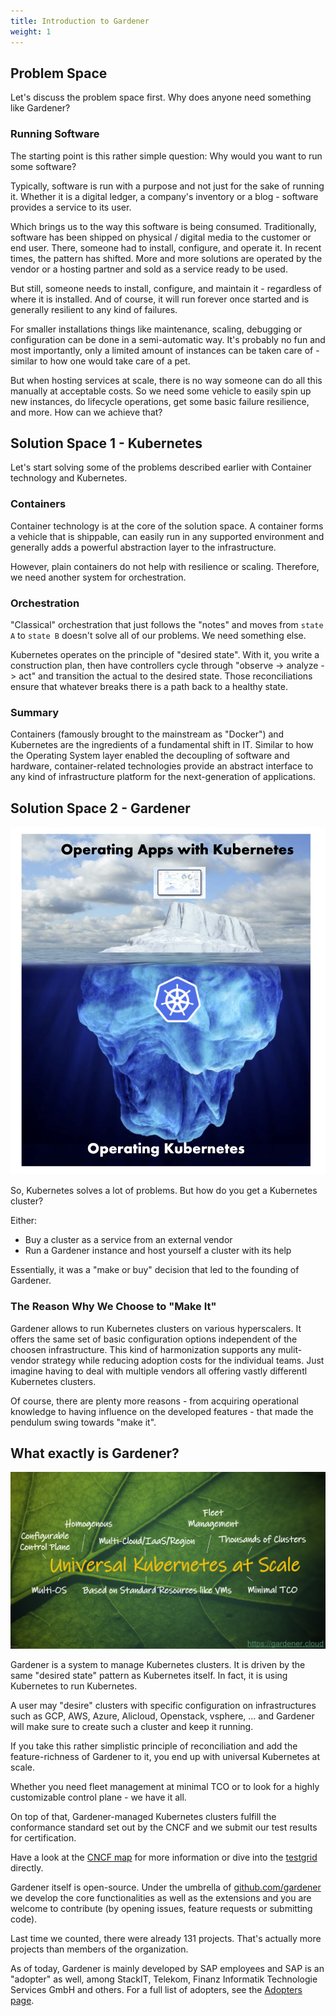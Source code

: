 ```yaml
---
title: Introduction to Gardener
weight: 1
---
```


## Problem Space

Let's discuss the problem space first. Why does anyone need something like Gardener?

### Running Software

The starting point is this rather simple question: Why would you want to run some software?

Typically, software is run with a purpose and not just for the sake of running it. Whether it is a digital ledger, a company's inventory or a blog - software provides a service to its user.

Which brings us to the way this software is being consumed. Traditionally, software has been shipped on physical / digital media to the customer or end user. There, someone had to install, configure, and operate it. In recent times, the pattern has shifted. More and more solutions are operated by the vendor or a hosting partner and sold as a service ready to be used.

But still, someone needs to install, configure, and maintain it - regardless of where it is installed. And of course, it will run forever once started and is generally resilient to any kind of failures.

For smaller installations things like maintenance, scaling, debugging or configuration can be done in a semi-automatic way. It's probably no fun and most importantly, only a limited amount of instances can be taken care of - similar to how one would take care of a pet.

But when hosting services at scale, there is no way someone can do all this manually at acceptable costs. So we need some vehicle to easily spin up new instances, do lifecycle operations, get some basic failure resilience, and more. How can we achieve that?

## Solution Space 1 - Kubernetes

Let's start solving some of the problems described earlier with Container technology and Kubernetes.

### Containers

Container technology is at the core of the solution space. A container forms a vehicle that is shippable, can easily run in any supported environment and generally adds a powerful abstraction layer to the infrastructure.

However, plain containers do not help with resilience or scaling. Therefore, we need another system for orchestration.

### Orchestration

"Classical" orchestration that just follows the "notes" and moves from `state A` to `state B` doesn't solve all of our problems. We need something else.

Kubernetes operates on the principle of "desired state". With it, you write a construction plan, then have controllers cycle through "observe -> analyze -> act" and transition the actual to the desired state. Those reconciliations ensure that whatever breaks there is a path back to a healthy state.

### Summary

Containers (famously brought to the mainstream as "Docker") and Kubernetes are the ingredients of a fundamental shift in IT. Similar to how the Operating System layer enabled the decoupling of software and hardware, container-related technologies provide an abstract interface to any kind of infrastructure platform for the next-generation of applications.

## Solution Space 2 - Gardener

![](./images/operating-apps.png)

So, Kubernetes solves a lot of problems. But how do you get a Kubernetes cluster?

Either:
- Buy a cluster as a service from an external vendor
- Run a Gardener instance and host yourself a cluster with its help

Essentially, it was a "make or buy" decision that led to the founding of Gardener.

### The Reason Why We Choose to "Make It"

Gardener allows to run Kubernetes clusters on various hyperscalers. It offers the same set of basic configuration options independent of the choosen infrastructure. This kind of harmonization supports any mulit-vendor strategy while reducing adoption costs for the individual teams. Just imagine having to deal with multiple vendors all offering vastly differentl Kubernetes clusters.

Of course, there are plenty more reasons - from acquiring operational knowledge to having influence on the developed features - that made the pendulum swing towards "make it".

## What exactly is Gardener?

![](./images/universal-kubernetes.png)

Gardener is a system to manage Kubernetes clusters. It is driven by the same "desired state" pattern as Kubernetes itself. In fact, it is using Kubernetes to run Kubernetes.

A user may "desire" clusters with specific configuration on infrastructures such as GCP, AWS, Azure, Alicloud, Openstack, vsphere, ... and Gardener will make sure to create such a cluster and keep it running.

If you take this rather simplistic principle of reconciliation and add the feature-richness of Gardener to it, you end up with universal Kubernetes at scale.

Whether you need fleet management at minimal TCO or to look for a highly customizable control plane - we have it all.

On top of that, Gardener-managed Kubernetes clusters fulfill the conformance standard set out by the CNCF and we submit our test results for certification.

Have a look at the [CNCF map](https://cncf.landscape2.io/?item=platform--certified-kubernetes--installer--gardener) for more information or dive into the [testgrid](https://testgrid.k8s.io/conformance-gardener) directly.

Gardener itself is open-source. Under the umbrella of [github.com/gardener](https://github.com/gardener) we develop the core functionalities as well as the extensions and you are welcome to contribute (by opening issues, feature requests or submitting code). 

Last time we counted, there were already 131 projects. That's actually more projects than members of the organization.

As of today, Gardener is mainly developed by SAP employees and SAP is an "adopter" as well, among StackIT, Telekom, Finanz Informatik Technologie Services GmbH and others. For a full list of adopters, see the [Adopters page](https://github.com/gardener/documentation/blob/master/website/adopter/_index.md).
